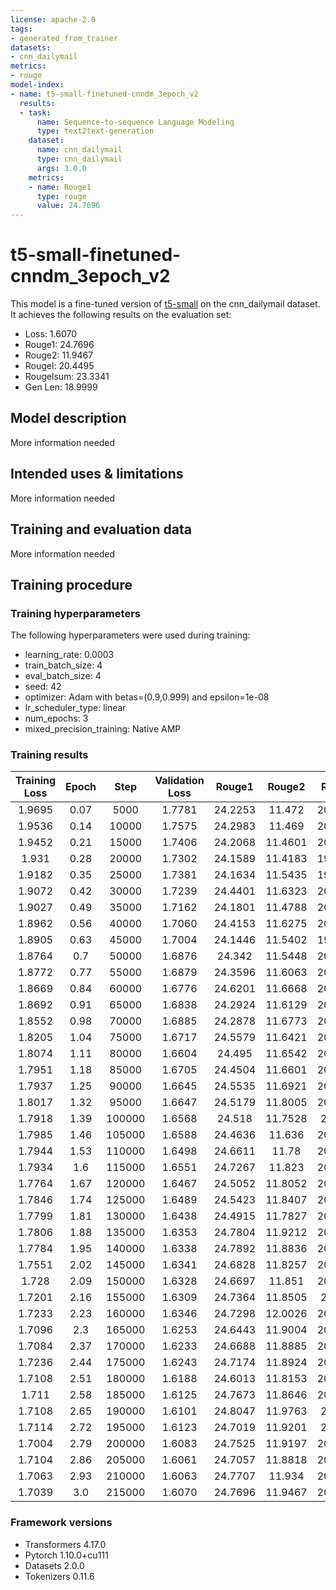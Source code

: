 ```yaml
---
license: apache-2.0
tags:
- generated_from_trainer
datasets:
- cnn_dailymail
metrics:
- rouge
model-index:
- name: t5-small-finetuned-cnndm_3epoch_v2
  results:
  - task:
      name: Sequence-to-sequence Language Modeling
      type: text2text-generation
    dataset:
      name: cnn_dailymail
      type: cnn_dailymail
      args: 3.0.0
    metrics:
    - name: Rouge1
      type: rouge
      value: 24.7696
---
```


<!-- This model card has been generated automatically according to the information the Trainer had access to. You
should probably proofread and complete it, then remove this comment. -->

# t5-small-finetuned-cnndm_3epoch_v2

This model is a fine-tuned version of [t5-small](https://huggingface.co/t5-small) on the cnn_dailymail dataset.
It achieves the following results on the evaluation set:
- Loss: 1.6070
- Rouge1: 24.7696
- Rouge2: 11.9467
- Rougel: 20.4495
- Rougelsum: 23.3341
- Gen Len: 18.9999

## Model description

More information needed

## Intended uses & limitations

More information needed

## Training and evaluation data

More information needed

## Training procedure

### Training hyperparameters

The following hyperparameters were used during training:
- learning_rate: 0.0003
- train_batch_size: 4
- eval_batch_size: 4
- seed: 42
- optimizer: Adam with betas=(0.9,0.999) and epsilon=1e-08
- lr_scheduler_type: linear
- num_epochs: 3
- mixed_precision_training: Native AMP

### Training results

| Training Loss | Epoch | Step   | Validation Loss | Rouge1  | Rouge2  | Rougel  | Rougelsum | Gen Len |
|:-------------:|:-----:|:------:|:---------------:|:-------:|:-------:|:-------:|:---------:|:-------:|
| 1.9695        | 0.07  | 5000   | 1.7781          | 24.2253 | 11.472  | 20.0367 | 22.8469   | 18.9962 |
| 1.9536        | 0.14  | 10000  | 1.7575          | 24.2983 | 11.469  | 20.0054 | 22.9144   | 18.9995 |
| 1.9452        | 0.21  | 15000  | 1.7406          | 24.2068 | 11.4601 | 20.0021 | 22.8375   | 19.0    |
| 1.931         | 0.28  | 20000  | 1.7302          | 24.1589 | 11.4183 | 19.9736 | 22.7804   | 18.9996 |
| 1.9182        | 0.35  | 25000  | 1.7381          | 24.1634 | 11.5435 | 19.9643 | 22.7371   | 18.9999 |
| 1.9072        | 0.42  | 30000  | 1.7239          | 24.4401 | 11.6323 | 20.1243 | 22.9468   | 19.0    |
| 1.9027        | 0.49  | 35000  | 1.7162          | 24.1801 | 11.4788 | 20.0011 | 22.832    | 18.9996 |
| 1.8962        | 0.56  | 40000  | 1.7060          | 24.4153 | 11.6275 | 20.1742 | 23.0865   | 18.9998 |
| 1.8905        | 0.63  | 45000  | 1.7004          | 24.1446 | 11.5402 | 19.9986 | 22.7949   | 18.9983 |
| 1.8764        | 0.7   | 50000  | 1.6876          | 24.342  | 11.5448 | 20.0993 | 22.9509   | 18.9993 |
| 1.8772        | 0.77  | 55000  | 1.6879          | 24.3596 | 11.6063 | 20.1592 | 22.9966   | 19.0    |
| 1.8669        | 0.84  | 60000  | 1.6776          | 24.6201 | 11.6668 | 20.2639 | 23.201    | 18.9994 |
| 1.8692        | 0.91  | 65000  | 1.6838          | 24.2924 | 11.6129 | 20.1071 | 22.9112   | 18.9997 |
| 1.8552        | 0.98  | 70000  | 1.6885          | 24.2878 | 11.6773 | 20.1272 | 22.8797   | 18.9992 |
| 1.8205        | 1.04  | 75000  | 1.6717          | 24.5579 | 11.6421 | 20.2593 | 23.1442   | 19.0    |
| 1.8074        | 1.11  | 80000  | 1.6604          | 24.495  | 11.6542 | 20.1854 | 23.1091   | 18.9996 |
| 1.7951        | 1.18  | 85000  | 1.6705          | 24.4504 | 11.6601 | 20.2185 | 23.0597   | 18.9999 |
| 1.7937        | 1.25  | 90000  | 1.6645          | 24.5535 | 11.6921 | 20.2087 | 23.1099   | 18.9999 |
| 1.8017        | 1.32  | 95000  | 1.6647          | 24.5179 | 11.8005 | 20.2903 | 23.13     | 18.9993 |
| 1.7918        | 1.39  | 100000 | 1.6568          | 24.518  | 11.7528 | 20.222  | 23.0767   | 18.9991 |
| 1.7985        | 1.46  | 105000 | 1.6588          | 24.4636 | 11.636  | 20.1038 | 23.032    | 19.0    |
| 1.7944        | 1.53  | 110000 | 1.6498          | 24.6611 | 11.78   | 20.3059 | 23.2404   | 18.9999 |
| 1.7934        | 1.6   | 115000 | 1.6551          | 24.7267 | 11.823  | 20.3377 | 23.273    | 18.9997 |
| 1.7764        | 1.67  | 120000 | 1.6467          | 24.5052 | 11.8052 | 20.2617 | 23.1228   | 18.9996 |
| 1.7846        | 1.74  | 125000 | 1.6489          | 24.5423 | 11.8407 | 20.3464 | 23.1433   | 18.9999 |
| 1.7799        | 1.81  | 130000 | 1.6438          | 24.4915 | 11.7827 | 20.2592 | 23.1299   | 18.9999 |
| 1.7806        | 1.88  | 135000 | 1.6353          | 24.7804 | 11.9212 | 20.4678 | 23.359    | 19.0    |
| 1.7784        | 1.95  | 140000 | 1.6338          | 24.7892 | 11.8836 | 20.4227 | 23.373    | 18.9997 |
| 1.7551        | 2.02  | 145000 | 1.6341          | 24.6828 | 11.8257 | 20.3862 | 23.2536   | 18.9997 |
| 1.728         | 2.09  | 150000 | 1.6328          | 24.6697 | 11.851  | 20.3943 | 23.2738   | 18.9993 |
| 1.7201        | 2.16  | 155000 | 1.6309          | 24.7364 | 11.8505 | 20.365  | 23.2885   | 18.9992 |
| 1.7233        | 2.23  | 160000 | 1.6346          | 24.7298 | 12.0026 | 20.4444 | 23.3156   | 18.9999 |
| 1.7096        | 2.3   | 165000 | 1.6253          | 24.6443 | 11.9004 | 20.4138 | 23.2583   | 18.9999 |
| 1.7084        | 2.37  | 170000 | 1.6233          | 24.6688 | 11.8885 | 20.3623 | 23.2608   | 18.9996 |
| 1.7236        | 2.44  | 175000 | 1.6243          | 24.7174 | 11.8924 | 20.4012 | 23.2948   | 18.9996 |
| 1.7108        | 2.51  | 180000 | 1.6188          | 24.6013 | 11.8153 | 20.2969 | 23.1867   | 18.9997 |
| 1.711         | 2.58  | 185000 | 1.6125          | 24.7673 | 11.8646 | 20.3805 | 23.3114   | 18.9997 |
| 1.7108        | 2.65  | 190000 | 1.6101          | 24.8047 | 11.9763 | 20.494  | 23.3873   | 18.9998 |
| 1.7114        | 2.72  | 195000 | 1.6123          | 24.7019 | 11.9201 | 20.414  | 23.2823   | 18.9999 |
| 1.7004        | 2.79  | 200000 | 1.6083          | 24.7525 | 11.9197 | 20.4581 | 23.3371   | 18.9999 |
| 1.7104        | 2.86  | 205000 | 1.6061          | 24.7057 | 11.8818 | 20.4017 | 23.286    | 18.9999 |
| 1.7063        | 2.93  | 210000 | 1.6063          | 24.7707 | 11.934  | 20.4473 | 23.3316   | 18.9999 |
| 1.7039        | 3.0   | 215000 | 1.6070          | 24.7696 | 11.9467 | 20.4495 | 23.3341   | 18.9999 |


### Framework versions

- Transformers 4.17.0
- Pytorch 1.10.0+cu111
- Datasets 2.0.0
- Tokenizers 0.11.6
